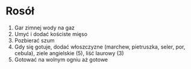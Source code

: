 # Rosół

1. Gar zimnej wody na gaz
2. Umyć i dodać kościste mięso
3. Pozbierać szum
4. Gdy się gotuje, dodać włoszczyzne (marchew, pietruszka, seler, por, cebula), ziele angielskie (5), liść laurowy (3)
5. Gotować na wolnym ogniu aż gotowe
